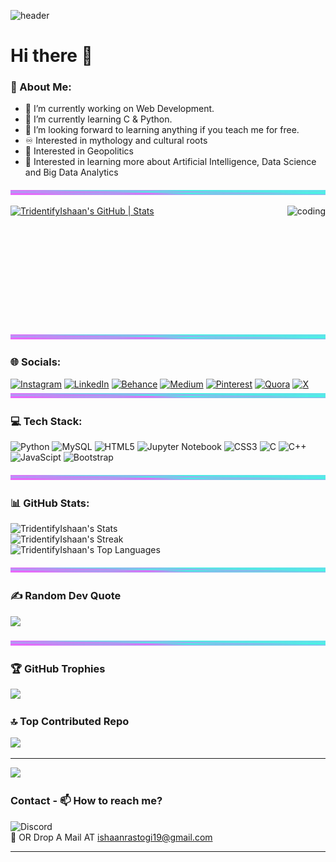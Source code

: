 ![header](https://capsule-render.vercel.app/api?type=waving&color=gradient&customColorList=10)
<h1 align="left"> Hi there 👋</h1>

### 💫 About Me:
- 🔭 I’m currently working on Web Development.
- 🌱 I’m currently learning C & Python.
- 💞️ I’m looking forward to learning anything if you teach me for free.
- ♾️ Interested in mythology and cultural roots
- 🧠 Interested in Geopolitics
- 🤖 Interested in learning more about Artificial Intelligence, Data Science and Big Data Analytics

![alt text](https://github.com/ChaosXYZ/ChaosXYZ/blob/main/divider.png?raw=true)

[![TridentifyIshaan's GitHub | Stats](https://stats.quine.sh/TridentifyIshaan/github?theme=dark)](https://quine.sh?utm_source=widgets&utm_campaign=TridentifyIshaan)
<img align="right" alt="coding" height="200" src="https://i.pinimg.com/originals/81/17/8b/81178b47a8598f0c81c4799f2cdd4057.gif">

![alt text](https://github.com/ChaosXYZ/ChaosXYZ/blob/main/divider.png?raw=true)

### 🌐 Socials:
[![Instagram](https://img.shields.io/badge/Instagram-%23E4405F.svg?logo=Instagram&logoColor=white)](https://www.instagram.com/sci_boy007/) [![LinkedIn](https://img.shields.io/badge/LinkedIn-%230077B5.svg?logo=linkedin&logoColor=white)](https://www.linkedin.com/in/allfinity/) [![Behance](https://img.shields.io/badge/Behance-1769ff?logo=behance&logoColor=white)](https://www.behance.net/brawlfinity) [![Medium](https://img.shields.io/badge/Medium-12100E?logo=medium&logoColor=white)](https://medium.com/@ishaanrastogi19) [![Pinterest](https://img.shields.io/badge/Pinterest-%23E60023.svg?logo=Pinterest&logoColor=white)](https://pinterest.com/IshaanR_Finity) [![Quora](https://img.shields.io/badge/Quora-%23B92B27.svg?logo=Quora&logoColor=white)](https://www.quora.com/profile/Ishaan-Rastogi-10) [![X](https://img.shields.io/badge/X-black.svg?logo=X&logoColor=white)](https://x.com/Ishaan58742218)
![alt text](https://github.com/ChaosXYZ/ChaosXYZ/blob/main/divider.png?raw=true)

### 💻 Tech Stack:
![Python](https://img.shields.io/badge/python-3670A0?style=for-the-badge&logo=python&logoColor=ffdd54)
![MySQL](https://img.shields.io/badge/MySQL-%230074A3.svg?style=for-the-badge&logo=mysql&logoColor=white)
![HTML5](https://img.shields.io/badge/html5-%23E34F26.svg?style=for-the-badge&logo=html5&logoColor=white)
![Jupyter Notebook](https://img.shields.io/badge/Jupyter-%23FFA500.svg?style=for-the-badge&logo=jupyter&logoColor=white)
![CSS3](https://img.shields.io/badge/CSS3-%234285F4.svg?style=for-the-badge&logo=css3&logoColor=white)
![C](https://img.shields.io/badge/c-%2300599C.svg?style=for-the-badge&logo=c&logoColor=white)
![C++](https://img.shields.io/badge/C++-%23D6FFFA.svg?style=for-the-badge&logo=cplusplus&logoColor=%23044F88)
![JavaScipt](https://img.shields.io/badge/javascript-%23323330.svg?style=for-the-badge&logo=javascript&logoColor=%23F7DF1E)
![Bootstrap](https://img.shields.io/badge/bootstrap-%23563D7C.svg?style=for-the-badge&logo=bootstrap&logoColor=white)

![alt text](https://github.com/ChaosXYZ/ChaosXYZ/blob/main/divider.png?raw=true)

### 📊 GitHub Stats:
![TridentifyIshaan's Stats](https://github-readme-stats.vercel.app/api?username=TridentifyIshaan&theme=algolia&show_icons=true&hide_border=false&count_private=true)<br>
![TridentifyIshaan's Streak](https://github-readme-streak-stats.herokuapp.com/?user=TridentifyIshaan&theme=algolia&hide_border=false)<br>
![TridentifyIshaan's Top Languages](https://github-readme-stats.vercel.app/api/top-langs/?username=TridentifyIshaan&theme=algolia&show_icons=true&hide_border=false&layout=compact)<br>

![alt text](https://github.com/ChaosXYZ/ChaosXYZ/blob/main/divider.png?raw=true)

### ✍️ Random Dev Quote
![](https://quotes-github-readme.vercel.app/api?type=horizontal&theme=radical)

![alt text](https://github.com/ChaosXYZ/ChaosXYZ/blob/main/divider.png?raw=true)

### 🏆 GitHub Trophies
![](https://github-profile-trophy.vercel.app/?username=TridentifyIshaan&theme=radical&no-frame=false&no-bg=false&margin-w=4)

### 🔝 Top Contributed Repo
![](https://github-contributor-stats.vercel.app/api?username=TridentifyIshaan&limit=5&theme=radical&combine_all_yearly_contributions=true)

---
[![](https://visitcount.itsvg.in/api?id=TridentifyIshaan&icon=0&color=0)](https://visitcount.itsvg.in)

### Contact - 📫 How to reach me?

![Discord](https://img.shields.io/badge/Asklyn-%237289DA.svg?logo=discord&logoColor=white) <br> 💌 OR Drop A Mail AT ishaanrastogi19@gmail.com

---

<!-- Proudly created with GPRM ( https://gprm.itsvg.in ) -->


